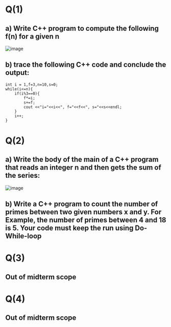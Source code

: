 # Q(1)
## a) Write C++ program to compute the following f(n) for a given n
![image](https://github.com/YousifEhab/CPP-Mini-Projects/assets/145108594/98e33a7f-e4ed-4c28-849c-d2c6328f46d3)
## b) trace the following C++ code and conclude the output:
```
int i = 1,f=3,n=10,s=0;
while(i<=n){
    if(i%3==0){
        f*=i;
        s+=f;
        cout <<"i="<<i<<", f="<<f<<", s="<<s<<endl;
    }
    i++;
}
```
# Q(2)
## a) Write the body of the main of a C++ program that reads an integer n and then gets the sum of the series:
![image](https://github.com/YousifEhab/CPP-Mini-Projects/assets/145108594/5e9373a4-35b7-4c09-b15c-2a02903416b0)
## b) Write a C++ program to count the number of primes between two given numbers x and y. For Example, the number of primes between 4 and 18 is 5. Your code must keep the run using Do-While-loop
# Q(3)
## Out of midterm scope
# Q(4)
## Out of midterm scope
